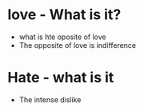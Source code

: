 # love - What is it?
* what is hte oposite of love
* The opposite of love is indifference

# Hate - what is it
* The intense dislike
